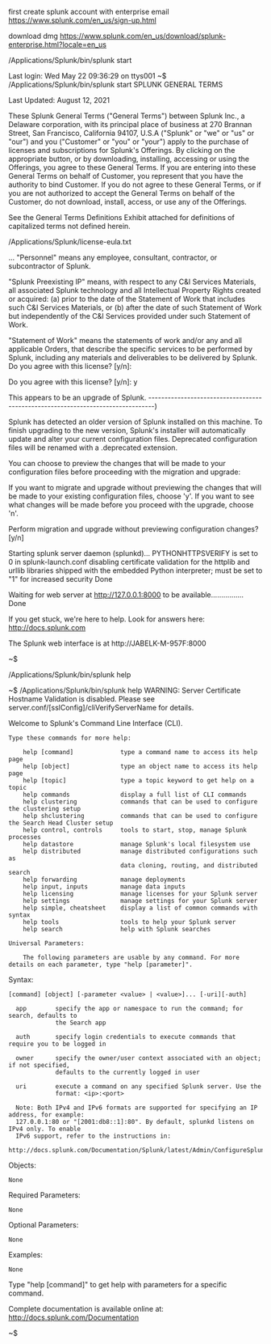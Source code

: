 

first create splunk account with enterprise email
https://www.splunk.com/en_us/sign-up.html

download dmg
https://www.splunk.com/en_us/download/splunk-enterprise.html?locale=en_us


/Applications/Splunk/bin/splunk start

Last login: Wed May 22 09:36:29 on ttys001
~$ /Applications/Splunk/bin/splunk start
SPLUNK GENERAL TERMS

Last Updated: August 12, 2021

These Splunk General Terms ("General Terms") between Splunk Inc., a Delaware
corporation, with its principal place of business at 270 Brannan Street, San
Francisco, California 94107, U.S.A ("Splunk" or "we" or "us" or "our") and you
("Customer" or "you" or "your") apply to the purchase of licenses and
subscriptions for Splunk's Offerings. By clicking on the appropriate button,
or by downloading, installing, accessing or using the Offerings, you agree to
these General Terms. If you are entering into these General Terms on behalf of
Customer, you represent that you have the authority to bind Customer. If you
do not agree to these General Terms, or if you are not authorized to accept
the General Terms on behalf of the Customer, do not download, install, access,
or use any of the Offerings.

See the General Terms Definitions Exhibit attached for definitions of
capitalized terms not defined herein.

/Applications/Splunk/license-eula.txt

...
"Personnel" means any employee, consultant, contractor, or subcontractor of
Splunk.

"Splunk Preexisting IP" means, with respect to any C&I Services Materials, all
associated Splunk technology and all Intellectual Property Rights created or
acquired: (a) prior to the date of the Statement of Work that includes such
C&I Services Materials, or (b) after the date of such Statement of Work but
independently of the C&I Services provided under such Statement of Work.

"Statement of Work" means the statements of work and/or any and all applicable
Orders, that describe the specific services to be performed by Splunk,
including any materials and deliverables to be delivered by Splunk.
Do you agree with this license? [y/n]:

Do you agree with this license? [y/n]: y

This appears to be an upgrade of Splunk.
--------------------------------------------------------------------------------)

Splunk has detected an older version of Splunk installed on this machine. To
finish upgrading to the new version, Splunk's installer will automatically
update and alter your current configuration files. Deprecated configuration
files will be renamed with a .deprecated extension.

You can choose to preview the changes that will be made to your configuration
files before proceeding with the migration and upgrade:

If you want to migrate and upgrade without previewing the changes that will be
made to your existing configuration files, choose 'y'.
If you want to see what changes will be made before you proceed with the
upgrade, choose 'n'.


Perform migration and upgrade without previewing configuration changes? [y/n]



Starting splunk server daemon (splunkd)...
PYTHONHTTPSVERIFY is set to 0 in splunk-launch.conf disabling certificate validation for the httplib and urllib libraries shipped with the embedded Python interpreter; must be set to "1" for increased security
Done



Waiting for web server at http://127.0.0.1:8000 to be available................ Done


If you get stuck, we're here to help.
Look for answers here: http://docs.splunk.com

The Splunk web interface is at http://JABELK-M-957F:8000

~$



/Applications/Splunk/bin/splunk help

~$ /Applications/Splunk/bin/splunk help
WARNING: Server Certificate Hostname Validation is disabled. Please see server.conf/[sslConfig]/cliVerifyServerName for details.



Welcome to Splunk's Command Line Interface (CLI).

    Type these commands for more help:

        help [command]             type a command name to access its help page
        help [object]              type an object name to access its help page
        help [topic]               type a topic keyword to get help on a topic
        help commands              display a full list of CLI commands
        help clustering            commands that can be used to configure the clustering setup
        help shclustering          commands that can be used to configure the Search Head Cluster setup
        help control, controls     tools to start, stop, manage Splunk processes
        help datastore             manage Splunk's local filesystem use
        help distributed           manage distributed configurations such as
                                   data cloning, routing, and distributed search
        help forwarding            manage deployments
        help input, inputs         manage data inputs
        help licensing             manage licenses for your Splunk server
        help settings              manage settings for your Splunk server
        help simple, cheatsheet    display a list of common commands with syntax
        help tools                 tools to help your Splunk server
        help search                help with Splunk searches

    Universal Parameters:

        The following parameters are usable by any command. For more details on each parameter, type "help [parameter]".

Syntax:

	[command] [object] [-parameter <value> | <value>]... [-uri][-auth]

      app        specify the app or namespace to run the command; for search, defaults to
                 the Search app

      auth       specify login credentials to execute commands that require you to be logged in

      owner      specify the owner/user context associated with an object; if not specified,
                 defaults to the currently logged in user

      uri        execute a command on any specified Splunk server. Use the
                 format: <ip>:<port>

      Note: Both IPv4 and IPv6 formats are supported for specifying an IP address, for example:
      127.0.0.1:80 or "[2001:db8::1]:80". By default, splunkd listens on IPv4 only. To enable
      IPv6 support, refer to the instructions in:
      http://docs.splunk.com/Documentation/Splunk/latest/Admin/ConfigureSplunkforIPv6


Objects:

	None

Required Parameters:

	None

Optional Parameters:

	None

Examples:

	None

Type "help [command]" to get help with parameters for a specific command.

Complete documentation is available online at: http://docs.splunk.com/Documentation

~$

